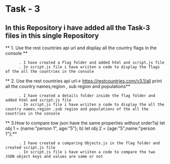 # Task - 3

## In this Repository i have added all the Task-3 files in this single Repository 

** 1. Use the rest countries api url and display all the country flags in the console **
```
      . I have created a Flag folder and added html and script.js file 
      . In script.js file i have wriiten a code to display the flags of the all the countries in the console

```

** 2. Use the rest countries api url-> https://restcountries.com/v3.1/all   print all the country names,region ,    sub region and populations**
```
      . I have created a details folder inside the flag folder and added html and script.js file 
      . In script.js file i have wriiten a code to display the all the country names,region ,sub region and populations of the all the countries in the console

```

** 3.How to compare tow json have the same properties without order?a)  let obj 1 = {name:"person 1", age:"5"};  b) let obj 2 = {age:"5",name:"person 1"};**
```
      . I have created a comparing Objects.js in the flag folder and created script.js file 
      . In script.js file i have wriiten a code to compare the two JSON object keys and values are same or not 

```